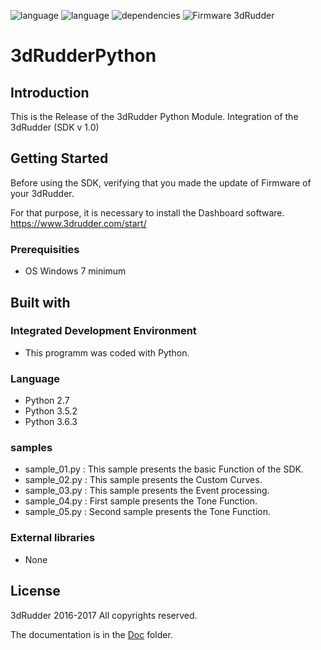 ![language](https://img.shields.io/badge/Language-python%202.7-green.svg) 
![language](https://img.shields.io/badge/Language-python%203.5.2-green.svg) 
![dependencies](https://img.shields.io/badge/Dependecies-3dRudderSDK-green.svg)
![Firmware 3dRudder](https://img.shields.io/badge/Firmware%203dRudder-%3E%20v1.3.5.2-brightgreen.svg)

# 3dRudderPython

## Introduction

This is the Release of the 3dRudder Python Module.
Integration of the 3dRudder (SDK v 1.0)

## Getting Started

Before using the SDK, verifying that you made the update of Firmware of your 3dRudder.

For that purpose, it is necessary to install the Dashboard software. https://www.3drudder.com/start/

### Prerequisities 
* OS Windows 7 minimum
	
## Built with

### Integrated Development Environment 
* This programm was coded with Python.

### Language 
* Python 2.7
* Python 3.5.2
* Python 3.6.3

### samples 

* sample_01.py : This sample presents the basic Function of the SDK.
* sample_02.py : This sample presents the Custom Curves.
* sample_03.py : This sample presents the Event processing.
* sample_04.py : First sample presents the Tone Function.
* sample_05.py : Second sample presents the Tone Function.

### External libraries
* None
	
## License
3dRudder 2016-2017 All copyrights reserved.


The documentation is in the [Doc](Doc/3DRudderPythonSDK.pdf) folder.


